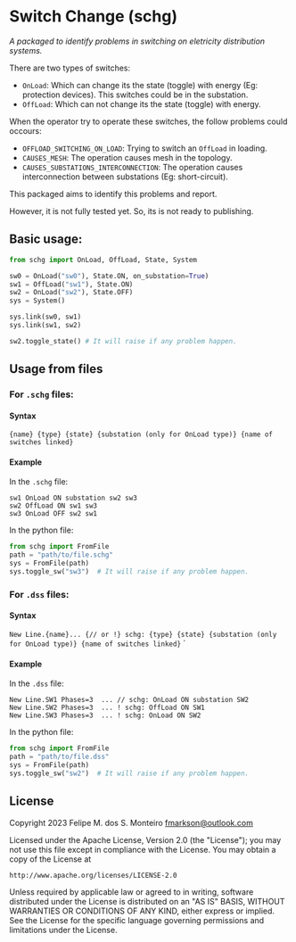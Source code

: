 # Switch Change (schg)

_A packaged to identify problems in switching on eletricity distribution systems._

There are two types of switches:

- `OnLoad`: Which can change its the state (toggle) with energy (Eg: protection devices). This switches could be in the substation.
- `OffLoad`: Which can not change its the state (toggle) with energy.

When the operator try to operate these switches, the follow problems could occours:

- `OFFLOAD_SWITCHING_ON_LOAD`: Trying to switch an `OffLoad` in loading.
- `CAUSES_MESH`: The operation causes mesh in the topology.
- `CAUSES_SUBSTATIONS_INTERCONNECTION`: The operation causes interconnection between substations (Eg: short-circuit).

This packaged aims to identify this problems and report.

However, it is not fully tested yet. So, its is not ready to publishing.


## Basic usage:
```python
from schg import OnLoad, OffLoad, State, System

sw0 = OnLoad("sw0"), State.ON, on_substation=True)
sw1 = OffLoad("sw1"), State.ON)
sw2 = OnLoad("sw2"), State.OFF)
sys = System()

sys.link(sw0, sw1)
sys.link(sw1, sw2)

sw2.toggle_state() # It will raise if any problem happen.
```

## Usage from files

### For `.schg` files:

#### Syntax
`{name} {type} {state} {substation (only for OnLoad type)} {name of switches linked}`

#### Example

In the `.schg` file:
```
sw1 OnLoad ON substation sw2 sw3
sw2 OffLoad ON sw1 sw3
sw3 OnLoad OFF sw2 sw1
```

In the python file:
```python
from schg import FromFile
path = "path/to/file.schg"
sys = FromFile(path)
sys.toggle_sw("sw3")  # It will raise if any problem happen.
```

### For `.dss` files:

#### Syntax
`New Line.{name}... {// or !} schg: {type} {state} {substation (only for OnLoad type)} {name of switches linked}`
`

#### Example

In the `.dss` file:
```
New Line.SW1 Phases=3  ... // schg: OnLoad ON substation SW2
New Line.SW2 Phases=3  ... ! schg: OffLoad ON SW1
New Line.SW3 Phases=3  ... ! schg: OnLoad ON SW2
```

In the python file:
```python
from schg import FromFile
path = "path/to/file.dss"
sys = FromFile(path)
sys.toggle_sw("sw2")  # It will raise if any problem happen.
```

## License

Copyright 2023 Felipe M. dos S. Monteiro <fmarkson@outlook.com>

Licensed under the Apache License, Version 2.0 (the "License");
you may not use this file except in compliance with the License.
You may obtain a copy of the License at

    http://www.apache.org/licenses/LICENSE-2.0

Unless required by applicable law or agreed to in writing, software
distributed under the License is distributed on an "AS IS" BASIS,
WITHOUT WARRANTIES OR CONDITIONS OF ANY KIND, either express or implied.
See the License for the specific language governing permissions and
limitations under the License.
